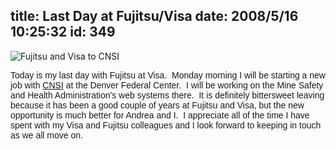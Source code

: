 title: Last Day at Fujitsu/Visa
date: 2008/5/16 10:25:32
id: 349
---
![Fujitsu and Visa to CNSI](/journal_images/FujitsuCNSITransition.jpg)

<font face="Arial">Today is my last day with Fujitsu at Visa.  Monday morning I will be starting a new job with [CNSI](http://www.cns-inc.com) at the Denver Federal Center.  I will be working on the Mine Safety and Health Administration's web systems there.  It is definitely bittersweet leaving because it has been a good couple of years at Fujitsu and Visa, but the new opportunity is much better for Andrea and I.  I appreciate all of the time I have spent with my Visa and Fujitsu colleagues and I look forward to keeping in touch as we all move on.</font>